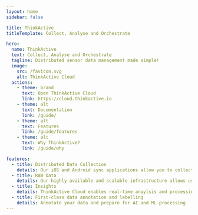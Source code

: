 ```yaml
---
layout: home
sidebar: false

title: ThinkActive
titleTemplate: Collect, Analyse and Orchestrate

hero:
  name: ThinkActive
  text: Collect, Analyse and Orchestrate
  tagline: Distributed sensor data management made simple!
  image:
    src: /favicon.svg
    alt: ThinkActive Cloud
  actions:
    - theme: brand
      text: Open ThinkActive Cloud
      link: https://cloud.thinkactive.io
    - theme: alt
      text: Documentation
      link: /guide/
    - theme: alt
      text: Features
      link: /guide/features
    - theme: alt
      text: Why ThinkActive?
      link: /guide/why

features:
  - title: Distributed Data Collection
    details: Our iOS and Android sync applications allow you to collect data remotely
  - title: RAW Data
    details: Our highly available and scalable infrastructure allows us to collect data in raw at high sample rates
  - title: Insights
    details: ThinkActive Cloud enables real-time anaylsis and processing of your collected data
  - title: First-class data annotation and labelling
    details: Annotate your data and prepare for AI and ML processing
---
```


